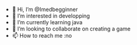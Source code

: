 - 👋 Hi, I’m @Imedbegginner
- 👀 I’m interested in developping
- 🌱 I’m currently learning java
- 💞️ I’m looking to collaborate on creating a game
- 📫 How to reach me :no

<!---
Imedbegginner/Imedbegginner is a ✨ special ✨ repository because its `README.md` (this file) appears on your GitHub profile.
You can click the Preview link to take a look at your changes.
--->
